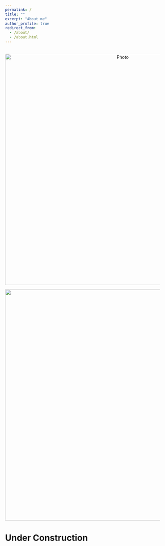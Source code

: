 ```yaml
---
permalink: /
title: ""
excerpt: "About me"
author_profile: true
redirect_from: 
  - /about/
  - /about.html
---
```


<p align="center">
  <img src="https://maozirui.github.io/images/Computational_Mechanics.png?raw=true" alt="Photo" style="width: 750px;"/> 
</p>

<p align="center">
<img src="https://maozirui.github.io/images/Shear Peeling Process.gif" width="750"/>

</p>


# Under Construction
